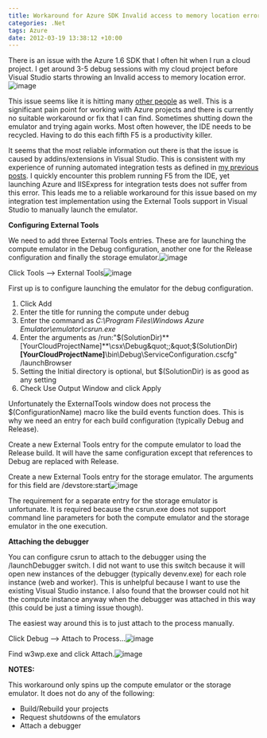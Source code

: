 ```yaml
---
title: Workaround for Azure SDK Invalid access to memory location error
categories: .Net
tags: Azure
date: 2012-03-19 13:38:12 +10:00
---
```


There is an issue with the Azure 1.6 SDK that I often hit when I run a cloud project. I get around 3-5 debug sessions with my cloud project before Visual Studio starts throwing an Invalid access to memory location error.![image][0]

This issue seems like it is hitting many [other people][1] as well. This is a significant pain point for working with Azure projects and there is currently no suitable workaround or fix that I can find. Sometimes shutting down the emulator and trying again works. Most often however, the IDE needs to be recycled. Having to do this each fifth F5 is a productivity killer.

<!--more-->

It seems that the most reliable information out there is that the issue is caused by addins/extensions in Visual Studio. This is consistent with my experience of running automated integration tests as defined in [my previous posts][2]. I quickly encounter this problem running F5 from the IDE, yet launching Azure and IISExpress for integration tests does not suffer from this error. This leads me to a reliable workaround for this issue based on my integration test implementation using the External Tools support in Visual Studio to manually launch the emulator. 

**Configuring External Tools**

We need to add three External Tools entries. These are for launching the compute emulator in the Debug configuration, another one for the Release configuration and finally the storage emulator.![image][3]

Click Tools –&gt; External Tools![image][4]

First up is to configure launching the emulator for the debug configuration.

1. Click Add
1. Enter the title for running the compute under debug
1. Enter the command as _C:\Program Files\Windows Azure Emulator\emulator\csrun.exe_
1. Enter the arguments as /run:&quot;$(SolutionDir)**[YourCloudProjectName]**\csx\Debug&quot;;&quot;$(SolutionDir)**[YourCloudProjectName]**\bin\Debug\ServiceConfiguration.cscfg&quot; /launchBrowser
1. Setting the Initial directory is optional, but $(SolutionDir) is as good as any setting
1. Check Use Output Window and click Apply

Unfortunately the ExternalTools window does not process the $(ConfigurationName) macro like the build events function does. This is why we need an entry for each build configuration (typically Debug and Release).

Create a new External Tools entry for the compute emulator to load the Release build. It will have the same configuration except that references to Debug are replaced with Release.

Create a new External Tools entry for the storage emulator. The arguments for this field are /devstore:start![image][5]

The requirement for a separate entry for the storage emulator is unfortunate. It is required because the csrun.exe does not support command line parameters for both the compute emulator and the storage emulator in the one execution.

**Attaching the debugger**

You can configure csrun to attach to the debugger using the /launchDebugger switch. I did not want to use this switch because it will open new instances of the debugger (typically devenv.exe) for each role instance (web and worker). This is unhelpful because I want to use the existing Visual Studio instance. I also found that the browser could not hit the compute instance anyway when the debugger was attached in this way (this could be just a timing issue though).

The easiest way around this is to just attach to the process manually.

Click Debug –&gt; Attach to Process…![image][6]

Find w3wp.exe and click Attach.![image][7]

**NOTES:**

This workaround only spins up the compute emulator or the storage emulator. It does not do any of the following:

* Build/Rebuild your projects
* Request shutdowns of the emulators
* Attach a debugger

[0]: /files/image_135.png
[1]: http://social.msdn.microsoft.com/Forums/en-US/windowsazuredevelopment/thread/d152fe9c-5f44-4776-bf18-ede89d871904
[2]: /2012/03/18/integration-testing-with-azure-development-fabric-and-iisexpress/
[3]: /files/image_136.png
[4]: /files/image_137.png
[5]: /files/image_138.png
[6]: /files/image_139.png
[7]: /files/image_140.png
